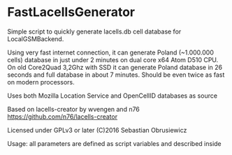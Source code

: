 # FastLacellsGenerator
Simple script to quickly generate lacells.db cell database for LocalGSMBackend.

Using very fast internet connection, it can generate Poland (~1.000.000 cells) database in just under 2 minutes on dual core x64 Atom D510 CPU.
On old Core2Quad 3,2Ghz with SSD it can generate Poland database in 26 seconds and full database in about 7 minutes.
Should be even twice as fast on modern processors.

Uses both Mozilla Location Service and OpenCellID databases as source

Based on lacells-creator by wvengen and n76
https://github.com/n76/lacells-creator

Licensed under GPLv3 or later
(C)2016 Sebastian Obrusiewicz

Usage: all parameters are defined as script variables and described inside
